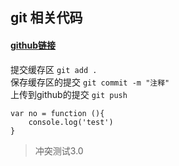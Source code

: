 ## git 相关代码
#### [github链接](https://github.com/DaMu2018/git)


提交缓存区 `git add .`<br>
保存缓存区的提交 `git commit -m "注释"`<br>
上传到github的提交 `git push `<br>

````
var no = function (){
    console.log('test')
}
````

> 冲突测试3.0
